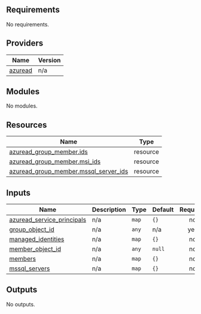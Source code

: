 <!-- BEGIN_TF_DOCS -->
## Requirements

No requirements.

## Providers

| Name | Version |
|------|---------|
| <a name="provider_azuread"></a> [azuread](#provider\_azuread) | n/a |

## Modules

No modules.

## Resources

| Name | Type |
|------|------|
| [azuread_group_member.ids](https://registry.terraform.io/providers/hashicorp/azuread/latest/docs/resources/group_member) | resource |
| [azuread_group_member.msi_ids](https://registry.terraform.io/providers/hashicorp/azuread/latest/docs/resources/group_member) | resource |
| [azuread_group_member.mssql_server_ids](https://registry.terraform.io/providers/hashicorp/azuread/latest/docs/resources/group_member) | resource |

## Inputs

| Name | Description | Type | Default | Required |
|------|-------------|------|---------|:--------:|
| <a name="input_azuread_service_principals"></a> [azuread\_service\_principals](#input\_azuread\_service\_principals) | n/a | `map` | `{}` | no |
| <a name="input_group_object_id"></a> [group\_object\_id](#input\_group\_object\_id) | n/a | `any` | n/a | yes |
| <a name="input_managed_identities"></a> [managed\_identities](#input\_managed\_identities) | n/a | `map` | `{}` | no |
| <a name="input_member_object_id"></a> [member\_object\_id](#input\_member\_object\_id) | n/a | `any` | `null` | no |
| <a name="input_members"></a> [members](#input\_members) | n/a | `map` | `{}` | no |
| <a name="input_mssql_servers"></a> [mssql\_servers](#input\_mssql\_servers) | n/a | `map` | `{}` | no |

## Outputs

No outputs.
<!-- END_TF_DOCS -->